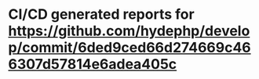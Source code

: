 # CI/CD generated reports for https://github.com/hydephp/develop/commit/6ded9ced66d274669c466307d57814e6adea405c
